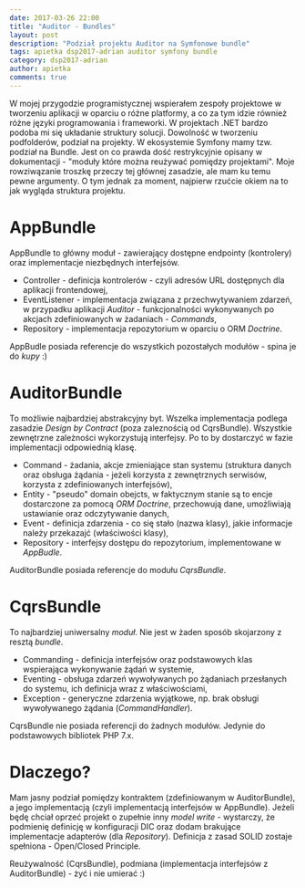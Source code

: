 ```yaml
---
date: 2017-03-26 22:00
title: "Auditor - Bundles"
layout: post
description: "Podział projektu Auditor na Symfonowe bundle"
tags: apietka dsp2017-adrian auditor symfony bundle
category: dsp2017-adrian
author: apietka
comments: true
---
```


W mojej przygodzie programistycznej wspierałem zespoły projektowe w tworzeniu aplikacji w oparciu o różne platformy, a co za tym idzie również różne języki programowania i frameworki. W projektach .NET bardzo podoba mi się układanie struktury solucji. Dowolność w tworzeniu podfolderów, podział na projekty. W ekosystemie Symfony mamy tzw. podział na Bundle. Jest on co prawda dość restrykcyjnie opisany w dokumentacji - "moduły które można reużywać pomiędzy projektami". Moje rowziwązanie troszkę przeczy tej głównej zasadzie, ale mam ku temu pewne argumenty. O tym jednak za moment, najpierw rzućcie okiem na to jak wygląda struktura projektu.

# AppBundle

AppBundle to główny moduł - zawierający dostępne endpointy (kontrolery) oraz implementacje niezbędnych interfejsów.

- Controller - definicja kontrolerów - czyli adresów URL dostępnych dla aplikacji frontendowej,
- EventListener	- implementacja związana z przechwytywaniem zdarzeń, w przypadku aplikacji *Auditor* - funkcjonalności wykonywanych po akcjach zdefiniowanych w żadaniach - *Commands*,
- Repository - implementacja repozytorium w oparciu o ORM *Doctrine*.

AppBudle posiada referencje do wszystkich pozostałych modułów - spina je do *kupy* :)

# AuditorBundle

To możliwie najbardziej abstrakcyjny byt. Wszelka implementacja podlega zasadzie *Design by Contract* (poza zaleznością od CqrsBundle). Wszystkie zewnętrzne zależności wykorzystują interfejsy. Po to by dostarczyć w fazie implementacji odpowiednią klasę.

- Command - żadania, akcje zmieniające stan systemu (struktura danych oraz obsługa żądania - jeżeli korzysta z zewnętrznych serwisów, korzysta z zdefiniowanych interfejsów),
- Entity - "pseudo" domain obejcts, w faktycznym stanie są to encje dostarczone za pomocą *ORM Doctrine*, przechowują dane, umożliwiają ustawianie oraz odczytywanie danych,
- Event - definicja zdarzenia - co się stało (nazwa klasy), jakie informacje należy przekazajć (właściwości klasy),
- Repository - interfejsy dostępu do repozytorium, implementowane w *AppBudle*.

AuditorBundle posiada referencje do modułu *CqrsBundle*.

# CqrsBundle

To najbardziej uniwersalny *moduł*. Nie jest w żaden sposób skojarzony z resztą *bundle*.

- Commanding - definicja interfejsów oraz podstawowych klas wspierająca wykonywanie żądań w systemie,
- Eventing - obsługa zdarzeń wywoływanych po żądaniach przesłanych do systemu, ich definicja wraz z właściwościami,
- Exception - generyczne zdarzenia wyjątkowe, np. brak obsługi wywoływanego żądania (*CommandHandler*).

CqrsBundle nie posiada referencji do żadnych modułów. Jedynie do podstawowych bibliotek PHP 7.x.

# Dlaczego?

Mam jasny podział pomiędzy kontraktem (zdefiniowanym w AuditorBundle), a jego implementacją (czyli implementacją interfejsów w AppBundle). Jeżeli będę chciał oprzeć projekt o zupełnie inny *model write* - wystarczy, że podmienię definicję w konfiguracji DIC oraz dodam brakujące implementacje adapterów (dla *Repository*). Definicja  z zasad SOLID zostaje spełniona - Open/Closed Principle.

Reużywalność (CqrsBundle), podmiana (implementacja interfejsów z AuditorBundle) - żyć i nie umierać :)
